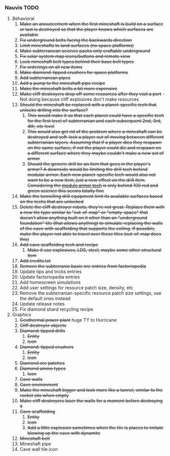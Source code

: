 ### Nauvis TODO
1. Behavioral
    1. ~~Make an anouncement when the first mineshaft is build on a surface or last is destroyed so that   the player knows which surfaces are available~~
    1. ~~Fix underground belts facing the backwards direction~~
    1. ~~Limit mineshafts to land surfaces (no space platforms)~~
    1. ~~Make subterranean science packs only craftable underground~~
    1. ~~Fix solar system map icons/buttons and remote view~~
    1. ~~Lock mineshaft belt types behind their base belt types~~
    1. ~~Fix orderings on all new items~~
    1. ~~Make diamond-tipped crushers for space platforms~~
    1. ~~Add subterranean pipes~~
    1. ~~Add a pump to the mineshaft pipe recipe~~
    1. ~~Make the mineshaft belts a bit more expensive~~
    1. ~~Make cliff destroyers drop off some resources after they visit a port~~ - Not doing because cliff explosives don't make resources
    1. ~~Should the mineshaft be replaced with a planet-specific tech that unlocks drilling into the surface?~~
        1. ~~This would make it so that each planet could have a specific tech for the first level of subterranian and each subsequent 2nd, 3rd, 4th, etc level~~
        1. ~~This would also get rid of the problem where a mineshaft can be destroyed and soft-lock a player out of moving between different subterranian layers. Assuming that if a player dies they respawn on the same surface, if not the player could die and respawn on a different surface where they maybe couldn't make a new set of armor~~
        1. ~~Should the generic drill be an item that goes in the player's armor? A downside would be limiting the drill tech behind modular armor. Each new planet-specific tech would also not want to be a new item, just a new effect on the drill item. Considering the [module armor tech](https://wiki.factorio.com/Modular_armor_(research)) is only behind 100 red and green science this seems totally fine~~
    1. ~~Make the tunnelling drill equipment limit its available surfaces based on the techs that are unlocked~~
    1. ~~Delete the cliff destroyer robots, they're not great. Replace them with a new tile type similar to "out-of-map" or "empty-space" that doesn't allow anything built on it other than an "underground foundation" tile (that allows anything) to simulate replacing the walls of the cave with scaffolding that supports the ceiling. If possible, make the player not able to travel over these tiles (out-of-map does this)~~
    1. ~~Add cave scaffolding tech and recipe~~
        1. ~~Make it use explosives, LDS, steel, maybe some other structural item~~
    1. ~~Add credits.txt~~
    1. ~~Remove the subterranio basic ore entries from factoriopedia~~
    1. Update tips and tricks entries
    1. Update factoriopedia entries
    1. Add homescreen simulations
    1. Add user settings for resource patch size, density, etc
    1. Remove the subterranian-specific resource patch size settings, use the default ones instead
    1. Update release notes
    1. Fix diamond shard recycling recipe
1. Graphics    
    1. ~~Geothermal power plant~~ huge TY to Hurricane
    1. ~~Cliff destroyer objects~~
    1. ~~Diamond-tipped drills~~
        1. ~~Entity~~
        1. ~~Icon~~
    1. ~~Diamond-tipped crushers~~
        1. ~~Entity~~
        1. ~~Icon~~
    1. ~~Diamond ore patches~~
    1. ~~Diamond ammo types~~
        1. ~~Icon~~
    1. ~~Cave walls~~
    1. ~~Cave environment~~
    1. ~~Make the mineshaft bigger and look more like a tunnel, similar to the rocket silo when empty~~
    1. ~~Make cliff destroyers laser the walls for a moment before destroying it~~
    1. ~~Cave scaffolding~~
        1. ~~Entity~~
        1. ~~Icon~~
        1. ~~Add a little explosion sometimes when the tile is places to imitate blowing up the cave with dynamite~~
    1. ~~Mineshaft belt~~
    1. Mineshaft pipe
    1. Cave wall tile icon
